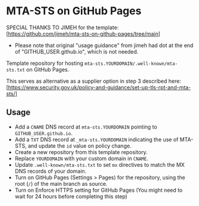 # MTA-STS on GitHub Pages

SPECIAL THANKS TO JIMEH for the template: [https://github.com/jimeh/mta-sts-on-github-pages/tree/main]
  - Please note that original "usage guidance" from jimeh had dot at the end of "GITHUB_USER.github.io", which is not needed.

Template repository for hosting `mta-sts.YOURDOMAIN/.well-known/mta-sts.txt` on GitHub Pages.

This serves as alternative as a supplier option in step 3 described here: [https://www.security.gov.uk/policy-and-guidance/set-up-tls-rpt-and-mta-sts/]

## Usage

- Add a `CNAME` DNS record at `mta-sts.YOURDOMAIN` pointing to `GITHUB_USER.github.io`.
- Add a `TXT` DNS record at `_mta-sts.YOURDOMAIN` indicating the use of MTA-STS, and update the `id` value on policy change.
- Create a new repository from this template repository.
- Replace `YOURDOMAIN` with your custom domain in `CNAME`.
- Update `.well-known/mta-sts.txt` to set `mx` directives to match the MX DNS records of your domain.
- Turn on GitHub Pages (Settings > Pages) for the repository, using the root (`/`) of the main branch as source.
- Turn on Enforce HTTPS setting for GitHub Pages (You might need to wait for 24 hours before completing this step)
